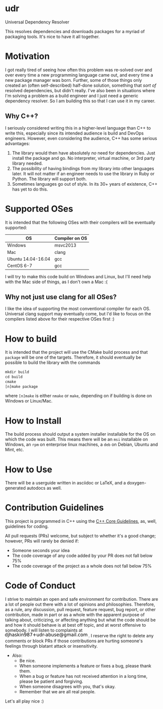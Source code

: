 # udr
Universal Dependency Resolver

This resolves dependencies and downloads packages for a myriad of packaging tools. It's nice to have
it all together.

# Motivation

I got really tired of seeing how often this problem was re-solved over and over every time a new
programming language came out, and every time a new package manager was born. Further,
some of those things only created an (often self-described) half-done solution, something
that *sort of* resolved dependencies, but didn't really. I've also been in situations
where I'm solving a problem as a build engineer and I just need a generic dependency resolver.
So I am building this so that I can use it in my career.

## Why C++?

I seriously considered writing this in a higher-level language than
C++ to write this, especially since its intended audience is build and
DevOps engineers. However, even considering the audience, C++ has some serious
advantages:

1) The library would then have absolutely *no* need for dependencies. Just
   install the package and go. No interpreter, virtual machine,
   or 3rd party library needed.
2) The possibility of having bindings from my library into other
   languages later. It will not matter if an engineer needs to use
   the library in Ruby or Python. The library will support both.
3) Sometimes languages go out of style. In its 30+ years of existence,
   C++ has yet to do this.

# Supported OSes

It is intended that the following OSes with their compilers will be eventually
supported:

OS | Compiler on OS
---|---------------
Windows | msvc2013
Mac | clang
Ubuntu 14.04-16.04 | gcc
CentOS 6-7 | gcc

I will try to make this code build on Windows and Linux, but I'll need
help with the Mac side of things, as I don't own a Mac :(

## Why not just use clang for all OSes?

I like the idea of supporting the most conventional compiler for each OS.
Universal clang support may eventually come, but I'd like to focus on
the compilers listed above for their respective OSes first :)

# How to build

It is intended that the project will use the CMake build process and that
`package` will be one of the targets. Therefore, it should eventually be
possible to build the library with the commands
```
mkdir build
cd build
cmake
[n]make package
```
where `[n]make` is either `nmake` or `make`, depending on if building is
done on Windows or Linux/Mac.

# How to Install

The build process should output a system installer installable for the OS on
which the code was built. This means there will be an `msi` installable on
Windows, an `rpm` on enterprise linux machines, a `deb` on Debian, Ubuntu and
Mint, etc.

# How to Use

There will be a userguide written in asciidoc or LaTeX, and a doxygen-generated
autodocs as well.

# Contribution Guidelines

This project is programmed in C++ using the [C++ Core
Guidelines](https://github.com/isocpp/CppCoreGuidelines/blob/master/CppCoreGuidelines.md),
as, well, guidelines for coding.

All pull requests (PRs) welcome, but subject to whether it's a
good change; however, PRs will rarely be denied if:
- Someone seconds your idea
- The code coverage of any code added by your PR does not fall below 75%
- The code coverage of the project as a whole does not fall below 75%

# Code of Conduct

I strive to maintain an open and safe environment for
contribution. There are a lot of people out there with a lot of
opinions and philosophies.  Therefore, as a rule, any discussion, pull
request, feature request, bug report, or other contribution, made in
part or as a whole with the apparent purpose of talking about,
criticizing, or affecting anything but what the code should be and how
it should behave is at best off topic, and at worst offensive to
somebody. I will listen to complaints at  ![here](udr-abuse.png)  .
I reserve the right to delete any comments or block PRs if those contributions
are hurting someone's feelings through blatant attack or insensitivity.

* Also:
  - Be nice.
  - When someone implements a feature or fixes a bug, please thank them.
  - When a bug or feature has not received attention in a long time, please be
    patient and forgiving.
  - When someone disagrees with you, that's okay.
  - Remember that we are all real people.

Let's all play nice :)
